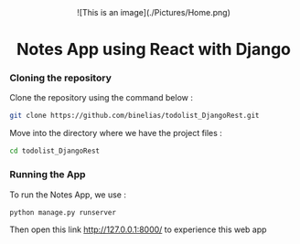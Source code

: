 <div align="center">
![This is an image](./Pictures/Home.png)

# Notes App using React with Django

</div>

### Cloning the repository

Clone the repository using the command below :

```bash
git clone https://github.com/binelias/todolist_DjangoRest.git

```

Move into the directory where we have the project files :

```bash
cd todolist_DjangoRest

```

### Running the App

To run the Notes App, we use :

```bash
python manage.py runserver
```

Then open this link http://127.0.0.1:8000/ to experience this web app
